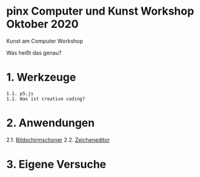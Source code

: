 # pinx Computer und Kunst Workshop Oktober 2020
Kunst am Computer Workshop

Was heißt das genau?


# 1. Werkzeuge
    1.1. p5.js
    1.2. Was ist creative coding?

# 2. Anwendungen
   2.1. [Bildschirmschoner](https://computerkunst.github.io/pinx/Screensaver_JLK/)
   2.2. [Zeicheneditor](https://computerkunst.github.io/pinx/Kunstzeicheneditor/)


# 3. Eigene Versuche
